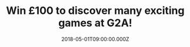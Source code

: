 ---
campaign-uuid: "c-98b8e5c7-7516-4788-8f48-1d65a38a1350"
type: "Preview"
category: "competition"
date: "2018-05-01T09:00:00.000Z"
end-date: "2018-06-01T23:59:00.000Z"
disable-form: false
is_promoted: false
has_entry_page: true
title: "Win £100 to discover many exciting games at G2A!"
competition-description: "<p>Calling all gamers out there! We have great news for\
  \ you! We’re giving away a £100 voucher for you to spend at the fastest growing\
  \ digital gaming marketplace in the world: G2A!</p> \r\n<p>Liking what you hear?\
  \ Click below to get involved!</p>"
hero-header: "Win £100 to discover many exciting games at G2A!"
terms-confirmation: "N/A"
banner-img: "https://assets.expresslyapp.com/asset-4997008a-a904-460f-ab65-eecbc48641de.jpg"
logo-left-href: "http://g2a.com"
logo-left-image: "https://assets.expresslyapp.com/asset-2c869b3a-c212-4099-9a95-887e898331e2.jpg"
logo-left-title: "G2A"
bg-image-hero: "https://assets.expresslyapp.com/asset-e9eb477f-b7ef-4e95-8812-2217bc176fee.png"
bg-image-first: "https://assets.expresslyapp.com/asset-55bf271b-e937-4346-b06b-dd66393f8090.jpg"
bg-image-second: "https://assets.expresslyapp.com/asset-05768a75-4217-42ac-b1fa-041a846ffe0b.jpg"
section1-content: "<p>At G2A they want to reinvent the simplicity of global trade.\
  \ That’s why they  have become the fastest growing digital gaming marketplace in\
  \ the world with more than 16 million happy users.</p> \r\n<p>Digital gaming products\
  \ are making G2A the highest site in the gaming industry spreading rapidly across\
  \ the globe!</p>\r\n<p>This go-to marketplace is the best site to buy thousands\
  \ of products at attractive prices!</p>"
section2-content: "<p>Leader of the Region in Financial Services, Best Deal of the\
  \ year 2017, Company of the year, Innovation in Costumer Experience, Innovative\
  \ Cross Cultural Trainingfor Gamers, Cross Cultural Customer Experience,G2A Land\
  \ Oculus Virtual Reality are some of its numerous awards</p>\r\n<p>If you’re looking\
  \ forward to join the G2A community, now thanks to NME AAA you can, because we are\
  \ giving YOU the chance to win £100 to spend at G2A!</p>\r\n<p>Enter the form below\
  \ and you could discover and enjoy tons of games at G2A!</p>"
entry-title: "Win £100 to discover many exciting games at G2A!"
entry-content: "<p>Enter the draw to win a £100 to discover many exciting games at\
  \ G2A and enjoy your favourite games by completing the form below before 23.59pm\
  \ on 01/07/2018.</p>"
has-winner: false
prize-description: "£100 to discover many exciting games at G2A."
special-conditions: "Multiple entries are allowed up to one every 24 hours."
---